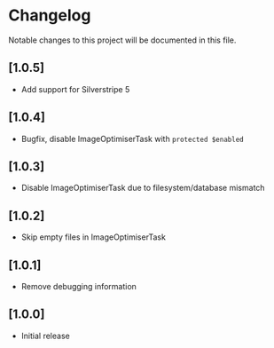 # Changelog

Notable changes to this project will be documented in this file.

## [1.0.5]

- Add support for Silverstripe 5

## [1.0.4]

- Bugfix, disable ImageOptimiserTask with `protected $enabled`


## [1.0.3]

- Disable ImageOptimiserTask due to filesystem/database mismatch


## [1.0.2]

- Skip empty files in ImageOptimiserTask


## [1.0.1]

- Remove debugging information


## [1.0.0]

- Initial release
